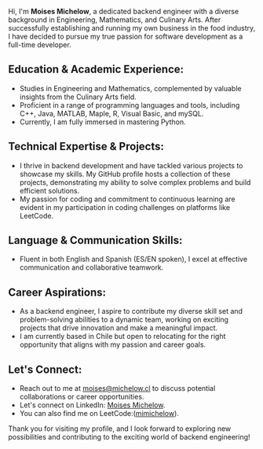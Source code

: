Hi, I'm **Moises Michelow**, a dedicated backend engineer with a diverse background in Engineering, Mathematics, and Culinary Arts. After successfully establishing and running my own business in the food industry, I have decided to pursue my true passion for software development as a full-time developer.

## Education & Academic Experience:
* Studies in Engineering and Mathematics, complemented by valuable insights from the Culinary Arts field.
* Proficient in a range of programming languages and tools, including C++, Java, MATLAB, Maple, R, Visual Basic, and mySQL.
* Currently, I am fully immersed in mastering Python.

## Technical Expertise & Projects:
* I thrive in backend development and have tackled various projects to showcase my skills. My GitHub profile hosts a collection of these projects, demonstrating my ability to solve complex problems and build efficient solutions.
* My passion for coding and commitment to continuous learning are evident in my participation in coding challenges on platforms like LeetCode.

## Language & Communication Skills:
* Fluent in both English and Spanish (ES/EN spoken), I excel at effective communication and collaborative teamwork.
  
## Career Aspirations:
* As a backend engineer, I aspire to contribute my diverse skill set and problem-solving abilities to a dynamic team, working on exciting projects that drive innovation and make a meaningful impact.
* I am currently based in Chile but open to relocating for the right opportunity that aligns with my passion and career goals.

## Let's Connect:
* Reach out to me at [moises@michelow.cl](mailto:moises@michelow.cl) to discuss potential collaborations or career opportunities.
* Let's connect on LinkedIn: [Moises Michelow](https://www.linkedin.com/in/moisesmichelow/). 
* You can also find me on LeetCode:([mimichelow](https://leetcode.com/mimichelow/)).

Thank you for visiting my profile, and I look forward to exploring new possibilities and contributing to the exciting world of backend engineering!
